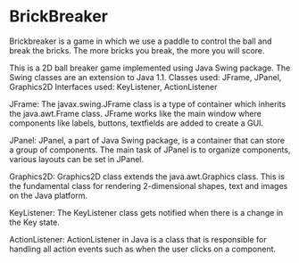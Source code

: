 # BrickBreaker
Brickbreaker is a game in which we use a paddle to control the ball and break the bricks. The more bricks you break, the more you will score.

This is a 2D ball breaker game implemented using Java Swing package.
The Swing classes are an extension to Java 1.1.
Classes used: JFrame, JPanel, Graphics2D
Interfaces used: KeyListener, ActionListener

JFrame: The javax.swing.JFrame class is a type of container which inherits the java.awt.Frame class. JFrame works like the main window where components like labels, buttons, textfields are added to create a GUI.

JPanel: JPanel, a part of Java Swing package, is a container that can store a group of components. The main task of JPanel is to organize components, various layouts can be set in JPanel.

Graphics2D: Graphics2D class extends the java.awt.Graphics class. This is the fundamental class for rendering 2-dimensional shapes, text and images on the Java platform.

KeyListener: The KeyListener class gets notified when there is a change in the Key state.

ActionListener: ActionListener in Java is a class that is responsible for handling all action events such as when the user clicks on a component.
